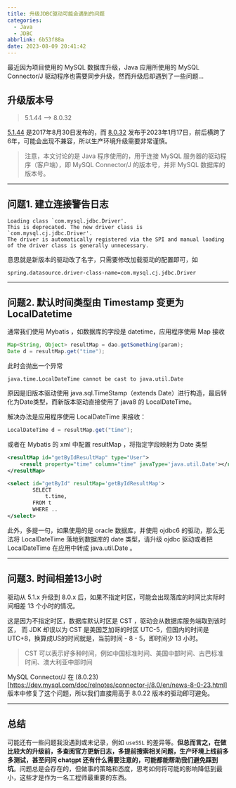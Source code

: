 ```yaml
---
title: 升级JDBC驱动可能会遇到的问题
categories:
  - Java
  - JDBC
abbrlink: 6b53f88a
date: 2023-08-09 20:41:42
---
```


最近因为项目使用的 MySQL 数据库升级，Java 应用所使用的 MySQL Connector/J 驱动程序也需要同步升级，然而升级后却遇到了一些问题...

<!-- more -->

## 升级版本号

> 5.1.44 --> 8.0.32

[5.1.44](https://dev.mysql.com/blog-archive/mysql-connectorj-5-1-44/) 是2017年8月30日发布的，而 [8.0.32](https://dev.mysql.com/doc/relnotes/connector-j/8.0/en/news-8-0-32.html) 发布于2023年1月17日，前后横跨了6年，可能会出现不兼容，所以生产环境升级需要非常谨慎。

> 注意，本文讨论的是 Java 程序使用的，用于连接 MySQL 服务器的驱动程序（客户端），即 MySQL Connector/J 的版本号，并非 MySQL 数据库的版本号。

---

## 问题1. 建立连接警告日志

```
Loading class `com.mysql.jdbc.Driver'. 
This is deprecated. The new driver class is `com.mysql.cj.jdbc.Driver'.
The driver is automatically registered via the SPI and manual loading 
of the driver class is generally unnecessary.
```

意思就是新版本的驱动改了名字，只需要修改加载驱动的配置即可，如

```
spring.datasource.driver-class-name=com.mysql.cj.jdbc.Driver
```

---

## 问题2. 默认时间类型由 Timestamp 变更为 LocalDatetime 


通常我们使用 Mybatis ，如数据库的字段是 datetime，应用程序使用 Map 接收

```java
Map<String, Object> resultMap = dao.getSomething(param);
Date d = resultMap.get("time");
```

此时会抛出一个异常

```
java.time.LocalDateTime cannot be cast to java.util.Date
```

原因是旧版本驱动使用 java.sql.TimeStamp（extends Date）进行构造，最后转化为Date类型，而新版本驱动直接使用了 java8 的 LocalDateTime。

解决办法是应用程序使用 LocalDateTime 来接收：

```java
LocalDateTime d = resultMap.get("time");
```

或者在 Mybatis 的 xml 中配置 resultMap ，将指定字段映射为 Date 类型

```xml
<resultMap id="getByIdResultMap" type="User">
	<result property="time" column="time" javaType='java.util.Date'></result>
</resultMap>

<select id="getById" resultMap='getByIdResultMap'>
        SELECT
            t.time,
        FROM t
        WHERE ..
</select>
```

此外，多提一句，如果使用的是 oracle 数据库，并使用 ojdbc6 的驱动，那么无法将 LocalDateTime 落地到数据库的 date 类型，请升级 ojdbc 驱动或者把 LocalDateTime 在应用中转成 java.util.Date 。

---

## 问题3. 时间相差13小时

驱动从 5.1.x 升级到 8.0.x 后，如果不指定时区，可能会出现落库的时间比实际时间相差 13 个小时的情况。

这是因为不指定时区，数据库默认时区是 CST ，驱动会从数据库服务端取到该时区， 而 JDK 却误以为 CST 是美国芝加哥的时区 UTC-5，但国内的时间是 UTC+8，换算成US的时间就是，当前时间 - 8 - 5，即时间少 13 小时。

> CST 可以表示好多种时间，例如中国标准时间、美国中部时间、古巴标准时间、澳大利亚中部时间

MySQL Connector/J 在 (8.0.23)[https://dev.mysql.com/doc/relnotes/connector-j/8.0/en/news-8-0-23.html] 版本中修复了这个问题，所以我们直接用高于 8.0.22 版本的驱动即可避免。

---

## 总结

可能还有一些问题我没遇到或未记录，例如 `useSSL` 的差异等。**但总而言之，在做比较大的升级前，多查阅官方更新日志，多提前搜索相关问题，生产环境上线前多多测试，甚至问问 chatgpt 还有什么需要注意的，可能都能帮助我们避免踩到坑**。问题总是会存在的，但做事的策略和态度，思考如何将可能的影响降低到最小，这些才是作为一名工程师最重要的东西。